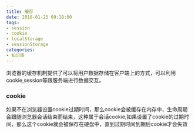 ```yaml
---
title: 缓存
date: 2018-01-25 09:18:00
tags: 
- session
- cookie
- localStorage
- sessionStorage
categories:
- 知识库
---
```

浏览器的缓存机制提供了可以将用户数据存储在客户端上的方式，可以利用cookie,session等跟服务端进行数据交互。<!--more-->
### cookie
如果不在浏览器设置cookie过期时间，那么cookie会被缓存在内存中，生命周期会跟随浏览器会话结束而结束，这种属于会话cookie,如果设置了cookie的过期时间，那么这个cookie就会被保存在硬盘中，直到过期时间到期后cookie才会失效
